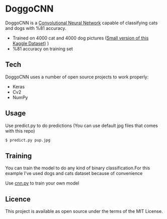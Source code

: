 # DoggoCNN



DoggoCNN is a [Convolutional Neural Network](https://en.wikipedia.org/wiki/Convolutional_neural_network) capable of classifying cats and dogs with %81 accuracy. 

  - Trained on 4000 cat and 4000 dog pictures ([Small version of this Kaggle Dataset)](https://www.kaggle.com/c/dogs-vs-cats) )
  -  %81 accuracy on training set


## Tech

DoggoCNN uses a number of open source projects to work properly:

* Keras
* Cv2
* NumPy

## Usage

Use predict.py to do predictions (You can use default jpg files that comes with this repo)

```sh
$ predict.py pup.jpg
```

## Training
You can train the model to do any kind of binary classification.For this example I've used dogs and cats dataset because of convenience

Use [cnn.py](https://github.com/onuricen/DoggoCNN/blob/master/cnn.py) to train your own model


## Licence
This project is available as open source under the terms of the MIT License.

